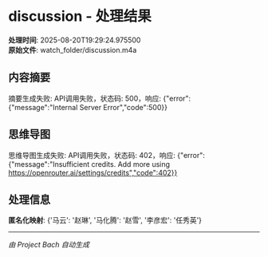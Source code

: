# discussion - 处理结果

**处理时间**: 2025-08-20T19:29:24.975500  
**原始文件**: watch_folder/discussion.m4a

## 内容摘要

摘要生成失败: API调用失败，状态码: 500，响应: {"error":{"message":"Internal Server Error","code":500}}

## 思维导图

思维导图生成失败: API调用失败，状态码: 402，响应: {"error":{"message":"Insufficient credits. Add more using https://openrouter.ai/settings/credits","code":402}}

## 处理信息

**匿名化映射**: {'马云': '赵琳', '马化腾': '赵雪', '李彦宏': '任秀英'}

---
*由 Project Bach 自动生成*
